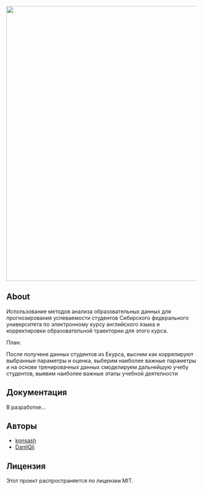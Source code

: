 <p align="center">
      <img src="https://new-science.ru/wp-content/uploads/2021/07/2356.jpg" width="726">
</p>

## About

Использование методов анализа образовательных данных для прогнозирования успеваемости студентов Сибирского федерального университета по электронному курсу английского языка и корректировки образовательной траектории для этого курса.
<p>План:</p>
<p>После полученя данных студентов из Екурса, высним как коррелируют выбранные параметры и оценка, выберим наиболее важные параметры и на основе тренировачных данных смоделируем дальнейшую учебу студентов, выявим наиболее важные этапы учебной деятелности</p>

## Документация

В разработке...

## Авторы

- [konsash](https://github.com/konsash)
- [DanilQli](https://github.com/DanilQli)

## Лицензия
Этот проект распространяется по лицензии MIT.
